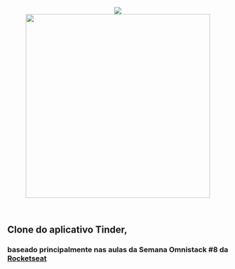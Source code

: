 <p align="center">
  <img src="https://github.com/ricsonl/omnistack8-Tindi/blob/master/readmefiles/logo%403x.png" /> <br>
  <img height="420" src="https://github.com/ricsonl/omnistack8-Tindi/blob/master/readmefiles/tindi-previeww.png" />
</p> 

<br>

<h2> Clone do aplicativo Tinder,</h2>
<h3> baseado principalmente nas aulas da Semana Omnistack #8 da <a href="https://rocketseat.com.br/">Rocketseat</a> </h3>
